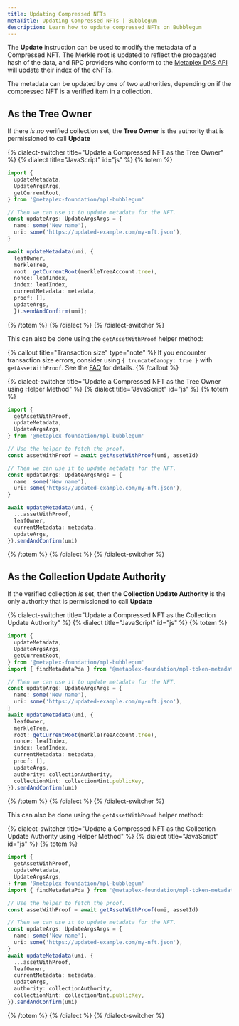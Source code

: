 ```yaml
---
title: Updating Compressed NFTs
metaTitle: Updating Compressed NFTs | Bubblegum
description: Learn how to update compressed NFTs on Bubblegum
---
```


The **Update** instruction can be used to modify the metadata of a Compressed NFT. The Merkle root is updated to reflect the propagated hash of the data, and RPC providers who conform to the [Metaplex DAS API](https://github.com/metaplex-foundation/digital-asset-standard-api) will update their index of the cNFTs.

The metadata can be updated by one of two authorities, depending on if the compressed NFT is a verified item in a collection.

## As the Tree Owner

If there _is no_ verified collection set, the **Tree Owner** is the authority that is permissioned to call **Update**

{% dialect-switcher title="Update a Compressed NFT as the Tree Owner" %}
{% dialect title="JavaScript" id="js" %}
{% totem %}

```ts
import {
  updateMetadata,
  UpdateArgsArgs,
  getCurrentRoot,
} from '@metaplex-foundation/mpl-bubblegum'

// Then we can use it to update metadata for the NFT.
const updateArgs: UpdateArgsArgs = {
  name: some('New name'),
  uri: some('https://updated-example.com/my-nft.json'),
}

await updateMetadata(umi, {
  leafOwner,
  merkleTree,
  root: getCurrentRoot(merkleTreeAccount.tree),
  nonce: leafIndex,
  index: leafIndex,
  currentMetadata: metadata,
  proof: [],
  updateArgs,
  }).sendAndConfirm(umi);
```

{% /totem %}
{% /dialect %}
{% /dialect-switcher %}

This can also be done using the `getAssetWithProof` helper method:

{% callout title="Transaction size" type="note" %}
If you encounter transaction size errors, consider using `{ truncateCanopy: true }` with `getAssetWithProof`. See the [FAQ](/bubblegum/faq#replace-leaf-instruction-arguments) for details.
{% /callout %}

{% dialect-switcher title="Update a Compressed NFT as the Tree Owner using Helper Method" %}
{% dialect title="JavaScript" id="js" %}
{% totem %}

```ts
import {
  getAssetWithProof,
  updateMetadata,
  UpdateArgsArgs,
} from '@metaplex-foundation/mpl-bubblegum'

// Use the helper to fetch the proof.
const assetWithProof = await getAssetWithProof(umi, assetId)

// Then we can use it to update metadata for the NFT.
const updateArgs: UpdateArgsArgs = {
  name: some('New name'),
  uri: some('https://updated-example.com/my-nft.json'),
}

await updateMetadata(umi, {
  ...assetWithProof,
  leafOwner,
  currentMetadata: metadata,
  updateArgs,
}).sendAndConfirm(umi)
```

{% /totem %}
{% /dialect %}
{% /dialect-switcher %}

## As the Collection Update Authority

If the verified collection _is_ set, then the **Collection Update Authority** is the only authority that is permissioned to call **Update**

{% dialect-switcher title="Update a Compressed NFT as the Collection Update Authority" %}
{% dialect title="JavaScript" id="js" %}
{% totem %}

```ts
import {
  updateMetadata,
  UpdateArgsArgs,
  getCurrentRoot,
} from '@metaplex-foundation/mpl-bubblegum'
import { findMetadataPda } from '@metaplex-foundation/mpl-token-metadata'

// Then we can use it to update metadata for the NFT.
const updateArgs: UpdateArgsArgs = {
  name: some('New name'),
  uri: some('https://updated-example.com/my-nft.json'),
}
await updateMetadata(umi, {
  leafOwner,
  merkleTree,
  root: getCurrentRoot(merkleTreeAccount.tree),
  nonce: leafIndex,
  index: leafIndex,
  currentMetadata: metadata,
  proof: [],
  updateArgs,
  authority: collectionAuthority,
  collectionMint: collectionMint.publicKey,
}).sendAndConfirm(umi)
```

{% /totem %}
{% /dialect %}
{% /dialect-switcher %}

This can also be done using the `getAssetWithProof` helper method:

{% dialect-switcher title="Update a Compressed NFT as the Collection Update Authority using Helper Method" %}
{% dialect title="JavaScript" id="js" %}
{% totem %}

```ts
import {
  getAssetWithProof,
  updateMetadata,
  UpdateArgsArgs,
} from '@metaplex-foundation/mpl-bubblegum'
import { findMetadataPda } from '@metaplex-foundation/mpl-token-metadata'

// Use the helper to fetch the proof.
const assetWithProof = await getAssetWithProof(umi, assetId)

// Then we can use it to update metadata for the NFT.
const updateArgs: UpdateArgsArgs = {
  name: some('New name'),
  uri: some('https://updated-example.com/my-nft.json'),
}
await updateMetadata(umi, {
  ...assetWithProof,
  leafOwner,
  currentMetadata: metadata,
  updateArgs,
  authority: collectionAuthority,
  collectionMint: collectionMint.publicKey,
}).sendAndConfirm(umi)
```

{% /totem %}
{% /dialect %}
{% /dialect-switcher %}
